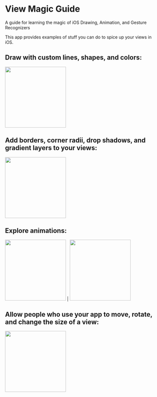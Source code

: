 # View Magic Guide
A guide for learning the magic of iOS Drawing, Animation, and Gesture Recognizers

This app provides examples of stuff you can do to spice up your views in iOS.

## Draw with custom lines, shapes, and colors:

<img src="https://chelseatroy.com/wp-content/uploads/2020/05/Screen-Shot-2020-05-02-at-11.29.32-AM.png" width="200" />

## Add borders, corner radii, drop shadows, and gradient layers to your views:

<img src="https://chelseatroy.com/wp-content/uploads/2020/05/Screen-Shot-2020-05-02-at-11.36.55-AM.png" width="200" />

## Explore animations:

<img src="https://chelseatroy.com/wp-content/uploads/2020/05/Screen-Shot-2020-05-02-at-11.37.24-AM.png" width="200" />  | <img src="https://chelseatroy.com/wp-content/uploads/2020/05/Screen-Shot-2020-05-02-at-11.37.33-AM.png" width="200" />


## Allow people who use your app to move, rotate, and change the size of a view:

<img src="https://chelseatroy.com/wp-content/uploads/2020/05/Screen-Shot-2020-05-02-at-11.37.52-AM.png" width="200" />

